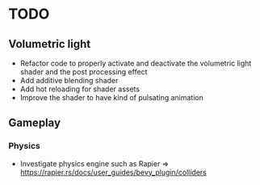 # TODO

## Volumetric light

- Refactor code to properly activate and deactivate the volumetric light shader and the post processing effect
- Add additive blending shader
- Add hot reloading for shader assets
- Improve the shader to have kind of pulsating animation

## Gameplay

### Physics

- Investigate physics engine such as Rapier => https://rapier.rs/docs/user_guides/bevy_plugin/colliders

